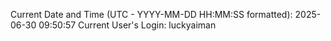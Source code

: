 Current Date and Time (UTC - YYYY-MM-DD HH:MM:SS formatted): 2025-06-30 09:50:57
Current User's Login: luckyaiman
